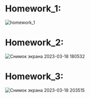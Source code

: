 # Homework_1:
![homework_1](https://user-images.githubusercontent.com/88387140/210082737-f85016ee-153c-46e9-881e-ed48ac41dd0c.png)
# Homework_2:
![Снимок экрана 2023-03-18 180532](https://user-images.githubusercontent.com/88387140/226117462-5fca6aca-a420-433b-bee1-c3b721ec49d8.jpg)
# Homework_3:
![Снимок экрана 2023-03-18 203515](https://user-images.githubusercontent.com/88387140/226129378-93be6b30-42a4-4502-adad-e682f51ad224.jpg)
